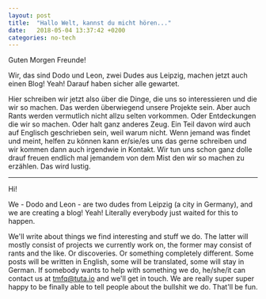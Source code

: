 ```yaml
---
layout: post
title:  "Hallo Welt, kannst du micht hören..."
date:   2018-05-04 13:37:42 +0200
categories: no-tech
---
```

Guten Morgen Freunde!

Wir, das sind Dodo und Leon, zwei Dudes aus Leipzig, machen jetzt auch einen Blog!
Yeah!
Darauf haben sicher alle gewartet.

Hier schreiben wir jetzt also über die Dinge, die uns so interessieren und die wir so machen. Das werden überwiegend unsere Projekte sein. Aber auch Rants werden vermutlich nicht allzu selten vorkommen. Oder Entdeckungen die wir so machen. Oder halt ganz anderes Zeug.
Ein Teil davon wird auch auf Englisch geschrieben sein, weil warum nicht.
Wenn jemand was findet und meint, helfen zu können kann er/sie/es uns das gerne schreiben und wir kommen dann auch irgendwie in Kontakt.
Wir tun uns schon ganz dolle drauf freuen endlich mal jemandem von dem Mist den wir so machen zu erzählen. Das wird lustig.

---

Hi!

We - Dodo and Leon - are two dudes from Leipzig (a city in Germany), and we are creating a blog!
Yeah!
Literally everybody just waited for this to happen.

We'll write about things we find interesting and stuff we do. The latter will mostly consist of projects we currently work on, the former may consist of rants and the like. Or discoveries. Or something completely different.
Some posts will be written in English, some will be translated, some will stay in German.
If somebody wants to help with something we do, he/she/it can contact us at tmfq@tuta.io and we'll get in touch.
We are really super super happy to be finally able to tell people about the bullshit we do. That'll be fun.
